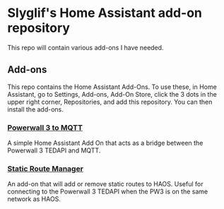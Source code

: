# Slyglif's Home Assistant add-on repository
This repo will contain various add-ons I have needed.

## Add-ons
This repo contains the Home Assistant Add-Ons.  To use these, in Home Assistant, go to Settings, Add-ons, Add-On Store, click the 3 dots in the upper right corner, Repositories, and add this repository.  You can then install the add-ons.

### [Powerwall 3 to MQTT](https://github.com/slyglif/powerwall3mqtt)
A simple Home Assistant Add On that acts as a bridge between the Powerwall 3 TEDAPI and MQTT.

### [Static Route Manager](./staticroutes)
An add-on that will add or remove static routes to HAOS.  Useful for connecting to the Powerwall 3 TEDAPI when the PW3 is on the same network as HAOS.
